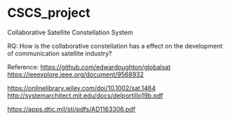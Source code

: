 # CSCS_project
 Collaborative Satellite Constellation System


RQ: How is the collaborative constellation has a effect on the development of communication satellite industry?

Reference:
https://github.com/edwardoughton/globalsat
https://ieeexplore.ieee.org/document/9568932

https://onlinelibrary.wiley.com/doi/10.1002/sat.1464
http://systemarchitect.mit.edu/docs/delportillo19b.pdf

https://apps.dtic.mil/sti/pdfs/AD1163306.pdf
